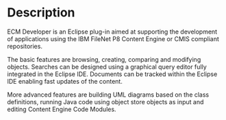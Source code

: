 # Description

ECM Developer is an Eclipse plug-in aimed at supporting the development of applications using the IBM FileNet P8 Content Engine or CMIS compliant repositories. 

The basic features are browsing, creating, comparing and modifying objects. Searches can be designed using a graphical query editor fully integrated in the Eclipse IDE. Documents can be tracked within the Eclipse IDE enabling fast updates of the content.

More advanced features are building UML diagrams based on the class definitions, running Java code using object store objects as input and editing Content Engine Code Modules.
